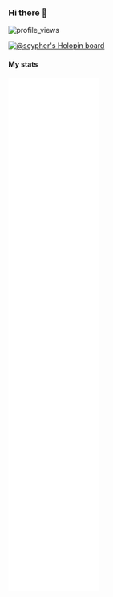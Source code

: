 ### Hi there 👋

![profile_views](https://komarev.com/ghpvc/?username=ShashankKumarSaxena)

[![@scypher's Holopin board](https://holopin.io/api/user/board?user=scypher)](https://holopin.io/@scypher)

#### My stats

<img align="center" src="/github-metrics.svg" alt="Shashank's github stats">
